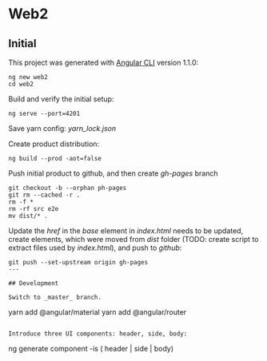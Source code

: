 # Web2

## Initial

This project was generated with [Angular CLI](https://github.com/angular/angular-cli) version 1.1.0:

```shell
ng new web2
cd web2
```

Build and verify the initial setup:
```shell
ng serve --port=4201
```

Save yarn config: _yarn_lock.json_

Create product distribution:
```shell
ng build --prod -aot=false
```

Push initial product to github, and then create _gh-pages_ branch

```shell
git checkout -b --orphan ph-pages
git rm --cached -r .
rm -f *
rm -rf src e2e
mv dist/* .
```

Update the _href_ in the _base_ element in _index.html_ needs to be updated, create elements, which were moved from _dist_ folder (TODO: create script to extract files used by _index.html_), and push to _github_:

```shell
git push --set-upstream origin gh-pages
---

## Development

Switch to _master_ branch.

```
yarn add @angular/material
yarn add @angular/router
```

Introduce three UI components: header, side, body:

```
ng generate component -is ( header | side | body)
```


